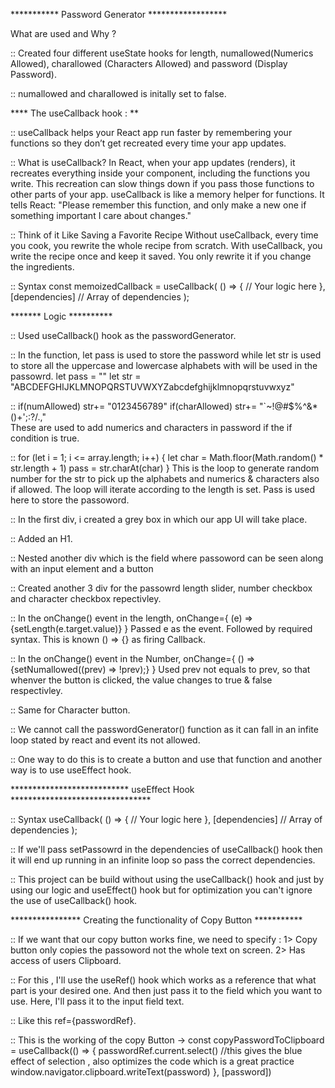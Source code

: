 *********** Password Generator ******************

What are used and Why ?

:: Created four different useState hooks for length, numallowed(Numerics Allowed), charallowed (Characters Allowed) and password (Display Password).

:: numallowed and charallowed is initally set to false.

**** The useCallback hook : **

:: useCallback helps your React app run faster by remembering your functions so they don’t get recreated every time your app updates.

:: What is useCallback?
    In React, when your app updates (renders), it recreates everything inside your component, including the functions you write. This recreation can slow things down if you pass those functions to other parts of your app.
    useCallback is like a memory helper for functions. It tells React: "Please remember this function, and only make a new one if something important I care about changes."

:: Think of it Like Saving a Favorite Recipe
    Without useCallback, every time you cook, you rewrite the whole recipe from scratch.
    With useCallback, you write the recipe once and keep it saved. You only rewrite it if you change the ingredients.

:: Syntax
    const memoizedCallback = useCallback(
        () => {
            // Your logic here
        },
        [dependencies] // Array of dependencies
    );


******* Logic **********

:: Used useCallback() hook as the passwordGenerator.

:: In the function, let pass is used to store the password while let str is used to store all the uppercase and lowercase alphabets with will be used in  the passowrd.
    let pass = ""
    let str = "ABCDEFGHIJKLMNOPQRSTUVWXYZabcdefghijklmnopqrstuvwxyz"

::  if(numAllowed) str+= "0123456789"
    if(charAllowed) str+= "`~!@#$%^&*()+';:?/.,"  
    These are used to add numerics and characters in password if the if condition is true.

::   for (let i = 1; i <= array.length; i++) {
      let char = Math.floor(Math.random() * str.length + 1)
      pass = str.charAt(char)
    }
    This is the loop to generate random number for the str to pick up the alphabets and numerics & characters also if allowed. 
    The loop will iterate according to the length is set.
    Pass is used here to store the passoword.

:: In the first div, i created a grey box in which our app UI will take place.

:: Added an H1.

:: Nested another div which is the field where passoword can be seen along with an input element and a button

:: Created another 3 div for the passowrd length slider, number checkbox and character checkbox repectivley.

:: In the onChange() event in the length,
    onChange={ (e) => {setLength(e.target.value)} }
    Passed e as the event. Followed by required syntax.
    This is known () => {} as firing Callback.

:: In the onChange() event in the Number,
    onChange={ () => {setNumallowed((prev) => !prev);} }
    Used prev not equals to prev, so that whenver the button is clicked, the value changes to true & false respectivley.

:: Same for Character button.

:: We cannot call the passwordGenerator() function as it can fall in an infite loop stated by react and event its not allowed.

:: One way to do this is to create a button and use that function and another way is to use useEffect hook.

*************************** useEffect Hook ********************************

:: Syntax
    useCallback(
        () => {
            // Your logic here
        },
        [dependencies] // Array of dependencies
    );

:: If we'll pass setPassowrd in the dependencies of useCallback() hook then it will end up running in an infinite loop so pass the correct dependencies.

:: This project can be build without using the useCallback() hook and just by using our logic and useEffect() hook but for optimization you can't ignore the use of useCallback() hook.



**************** Creating the functionality of Copy Button ***********

:: If we want that our copy button works fine, we need to specify :
    1> Copy button only copies the passoword not the whole text on screen.
    2> Has access of users Clipboard.

:: For this , I'll use the useRef() hook which works as a reference that what part is your desired one.
    And then just pass it to the field which you want to use. Here, I'll pass it to the input field text.

:: Like this ref={passwordRef}.

:: This is the working of the copy Button ->
     const copyPasswordToClipboard = useCallback(() => {
    passwordRef.current.select()                          //this gives the blue effect of selection , also optimizes the code which is a great practice
    window.navigator.clipboard.writeText(password)
  }, 
  [password])



